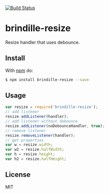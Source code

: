 [![Build Status](https://travis-ci.org/brindille/brindille-resize.svg?branch=master)](https://travis-ci.org/brindille/brindille-resize)

# brindille-resize
Resize handler that uses debounce.

## Install

With [npm](http://npmjs.org) do:

```bash
$ npm install brindille-resize --save
```

## Usage

```js
var resize = require('brindille-resize');
// add listener
resize.addListener(handler);
// add listener without debounce
resize.addListener(noDebounceHandler, true);
// remove listener
resize.removeListener(handler);
// get properties
var w = resize.width;
var w2 = resize.halfWidth;
var h = resize.height;
var h2 = resize.halfHeight;
```

## License

MIT
